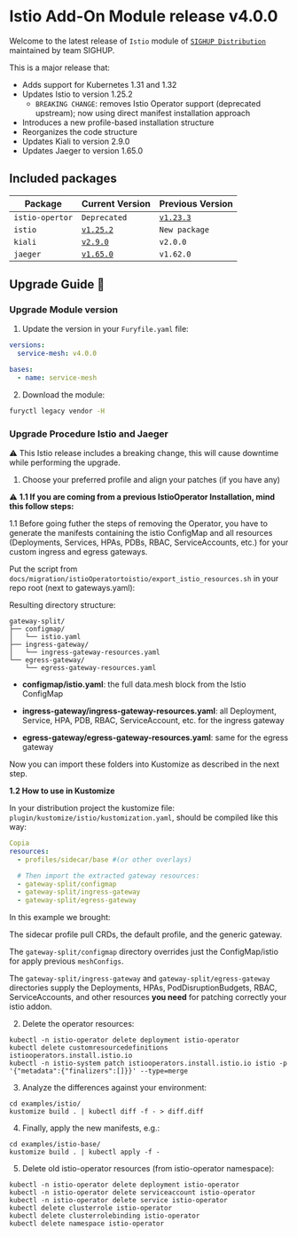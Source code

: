# Istio Add-On Module release v4.0.0

Welcome to the latest release of `Istio` module of [`SIGHUP Distribution`](https://github.com/sighupio/distribution) maintained by team SIGHUP.

This is a major release that:

- Adds support for Kubernetes 1.31 and 1.32
- Updates Istio to version 1.25.2
  - `BREAKING CHANGE`: removes Istio Operator support (deprecated upstream); now using direct manifest installation approach
- Introduces a new profile-based installation structure
- Reorganizes the code structure
- Updates Kiali to version 2.9.0
- Updates Jaeger to version 1.65.0

## Included packages

| Package         | Current Version                                                           | Previous Version |
| --------------  | ------------------------------------------------------------------------- | ---------------- |
| `istio-opertor` |     `Deprecated`        |  [`v1.23.3`](https://github.com/istio/istio/releases/tag/1.23.3)   |
| `istio`         | [`v1.25.2`](https://github.com/istio/istio/releases/tag/1.25.2)           | `New package`    |
| `kiali`         | [`v2.9.0`](https://github.com/kiali/kiali/releases/tag/v2.9.0)            | `v2.0.0`         |
| `jaeger`        | [`v1.65.0`](https://github.com/jaegertracing/jaeger/releases/tag/v1.65.0) | `v1.62.0`        |


## Upgrade Guide 🦮

### Upgrade Module version

1. Update the version in your `Furyfile.yaml` file:

```yaml
versions:
  service-mesh: v4.0.0

bases:
  - name: service-mesh
```

2. Download the module:

```bash
furyctl legacy vendor -H
```

### Upgrade Procedure Istio and Jaeger

⚠️ This Istio release includes a breaking change, this will cause downtime while performing the upgrade.

1. Choose your preferred profile and align your patches (if you have any)


⚠️  **1.1 If you are coming from a previous IstioOperator Installation, mind this follow steps:**

1.1  Before going futher the steps of removing the Operator, you have to generate the manifests containing  the istio ConfigMap and all resources (Deployments, Services, HPAs, PDBs, RBAC, ServiceAccounts, etc.) for your custom ingress and egress gateways.

Put the script from `docs/migration/istioOperatortoistio/export_istio_resources.sh` in your repo root (next to gateways.yaml):

Resulting directory structure:

```
gateway-split/
├── configmap/
│   └── istio.yaml
├── ingress-gateway/
│   └── ingress-gateway-resources.yaml
└── egress-gateway/
    └── egress-gateway-resources.yaml
```
- **configmap/istio.yaml**: the full data.mesh block from the Istio ConfigMap

- **ingress-gateway/ingress-gateway-resources.yaml**: all Deployment, Service, HPA, PDB, RBAC, ServiceAccount, etc. for the ingress gateway

 - **egress-gateway/egress-gateway-resources.yaml**: same for the egress gateway

Now you can import these folders into Kustomize as described in the next step.

**1.2 How to use in Kustomize**

In your distribution project the kustomize file: `plugin/kustomize/istio/kustomization.yaml`, should be compiled like this way:

```yaml
Copia
resources:
  - profiles/sidecar/base #(or other overlays)

  # Then import the extracted gateway resources:
  - gateway-split/configmap
  - gateway-split/ingress-gateway
  - gateway-split/egress-gateway
```
In this example we brought:

The sidecar profile pull CRDs, the default profile, and the generic gateway.

The `gateway-split/configmap` directory overrides just the ConfigMap/istio for apply previous `meshConfigs`.

The `gateway-split/ingress-gateway` and `gateway-split/egress-gateway` directories supply the Deployments, HPAs, PodDisruptionBudgets, RBAC, ServiceAccounts, and other resources **you need** for patching correctly your istio addon.

2. Delete the operator resources:

```shell
kubectl -n istio-operator delete deployment istio-operator
kubectl delete customresourcedefinitions istiooperators.install.istio.io
kubectl -n istio-system patch istiooperators.install.istio.io istio -p '{"metadata":{"finalizers":[]}}' --type=merge
```
3. Analyze the differences against your environment:

```shell
cd examples/istio/
kustomize build . | kubectl diff -f - > diff.diff
```
4. Finally, apply the new manifests, e.g.:

```shell
cd examples/istio-base/
kustomize build . | kubectl apply -f -
```
5. Delete old istio-operator resources (from istio-operator namespace):

```shell
kubectl -n istio-operator delete deployment istio-operator
kubectl -n istio-operator delete serviceaccount istio-operator
kubectl -n istio-operator delete service istio-operator
kubectl delete clusterrole istio-operator
kubectl delete clusterrolebinding istio-operator
kubectl delete namespace istio-operator
```
